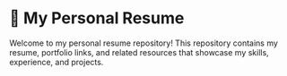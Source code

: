 # 💼 My Personal Resume
Welcome to my personal resume repository! This repository contains my resume, portfolio links, and related resources that showcase my skills, experience, and projects.
